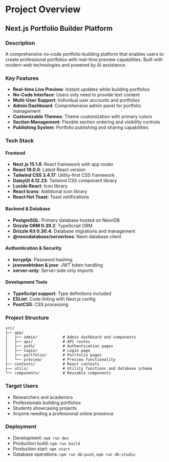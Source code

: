 # Project Overview

## Next.js Portfolio Builder Platform

### Description
A comprehensive no-code portfolio-building platform that enables users to create professional portfolios with real-time preview capabilities. Built with modern web technologies and powered by AI assistance.

### Key Features
- **Real-time Live Preview**: Instant updates while building portfolios
- **No-Code Interface**: Users only need to provide text content
- **Multi-User Support**: Individual user accounts and portfolios
- **Admin Dashboard**: Comprehensive admin panel for portfolio management
- **Customizable Themes**: Theme customization with primary colors
- **Section Management**: Flexible section ordering and visibility controls
- **Publishing System**: Portfolio publishing and sharing capabilities

### Tech Stack

#### Frontend
- **Next.js 15.1.6**: React framework with app router
- **React 19.0.0**: Latest React version
- **Tailwind CSS 3.4.17**: Utility-first CSS framework
- **DaisyUI 4.12.23**: Tailwind CSS component library
- **Lucide React**: Icon library
- **React Icons**: Additional icon library
- **React Hot Toast**: Toast notifications

#### Backend & Database
- **PostgreSQL**: Primary database hosted on NeonDB
- **Drizzle ORM 0.39.2**: TypeScript ORM
- **Drizzle Kit 0.30.4**: Database migrations and management
- **@neondatabase/serverless**: Neon database client

#### Authentication & Security
- **bcryptjs**: Password hashing
- **jsonwebtoken & jose**: JWT token handling
- **server-only**: Server-side only imports

#### Development Tools
- **TypeScript support**: Type definitions included
- **ESLint**: Code linting with Next.js config
- **PostCSS**: CSS processing

### Project Structure
```
src/
├── app/
│   ├── admin/           # Admin dashboard and components
│   ├── api/             # API routes
│   ├── auth/            # Authentication pages
│   ├── login/           # Login page
│   ├── portfolio/       # Portfolio pages
│   └── preview/         # Preview functionality
├── contexts/            # React contexts
├── utils/               # Utility functions and database schema
└── components/          # Reusable components
```

### Target Users
- Researchers and academics
- Professionals building portfolios
- Students showcasing projects
- Anyone needing a professional online presence

### Deployment
- Development: `npm run dev`
- Production build: `npm run build`
- Production start: `npm start`
- Database operations: `npm run db:push`, `npm run db:studio`